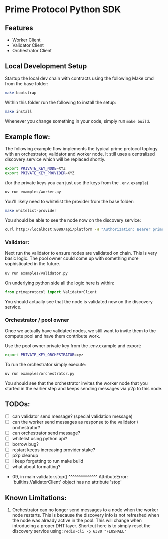 # Prime Protocol Python SDK

## Features

- Worker Client 
- Validator Client
- Orchestrator Client

## Local Development Setup
Startup the local dev chain with contracts using the following Make cmd from the base folder:
```bash
make bootstrap
```

Within this folder run the following to install the setup:
```bash
make install
```

Whenever you change something in your code, simply run `make build`.

## Example flow: 
The following example flow implements the typical prime protocol toplogy with an orchestrator, validator and worker node.
It still uses a centralized discovery service which will be replaced shortly.

```bash
export PRIVATE_KEY_NODE=XYZ
export PRIVATE_KEY_PROVIDER=XYZ
```
(for the private keys you can just use the keys from the `.env.example`)

```bash
uv run examples/worker.py 
```

You'll likely need to whitelist the provider from the base folder:
```bash
make whitelist-provider
```

You should be able to see the node now on the discovery service:
```bash
curl http://localhost:8089/api/platform -H "Authorization: Bearer prime" | jq
```

### Validator:
Next run the validator to ensure nodes are validated on chain. This is very basic logic. The pool owner could come up with something more sophisticated in the future.
```bash
uv run examples/validator.py
```

On underlying python side all the logic here is within:
```python
from primeprotocol import ValidatorClient
```

You should actually see that the node is validated now on the discovery service.

### Orchestrator / pool owner
Once we actually have validated nodes, we still want to invite them to the compute pool and have them contribute work. 

Use the pool owner private key from the .env.example and export:
```bash
export PRIVATE_KEY_ORCHESTRATOR=xyz
```
To run the orchestrator simply execute:
```bash
uv run examples/orchestrator.py 
```
You should see that the orchestrator invites the worker node that you started in the earlier step and keeps sending messages via p2p to this node. 

## TODOs:
- [ ] can validator send message? (special validation message)
- [ ] can the worker send messages as response to the validator / orchestrator?
- [ ] can orchestrator send message?
- [ ] whitelist using python api?
- [ ] borrow bug?
- [ ] restart keeps increasing provider stake?
- [ ] p2p cleanup
- [ ] I keep forgetting to run make build
- [ ] what about formatting?
- 09, in main
    validator.stop()
    ^^^^^^^^^^^^^^
AttributeError: 'builtins.ValidatorClient' object has no attribute 'stop'

## Known Limitations:
1. Orchestrator can no longer send messages to a node when the worker node restarts.
This is because the discovery info is not refreshed when the node was already active in the pool. This will change when introducing a proper DHT layer.
Shortcut here is to simply reset the discovery service using: `redis-cli -p 6380 "FLUSHALL"`
